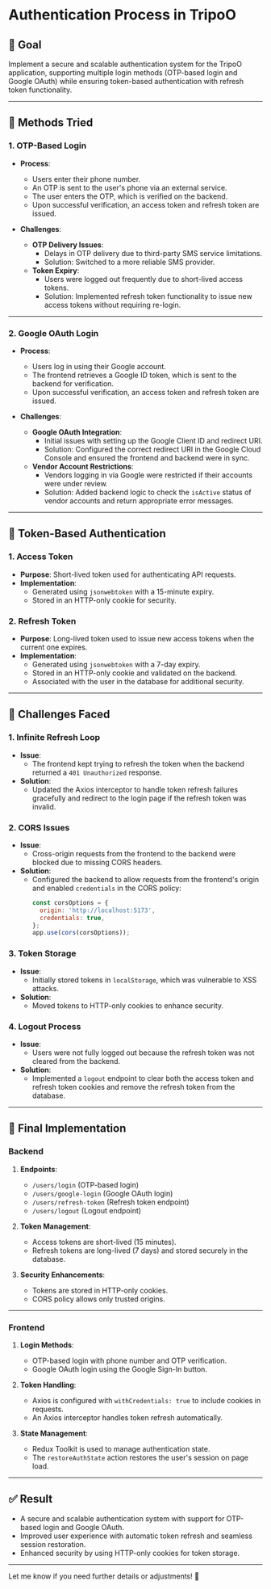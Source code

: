 # Authentication Process in TripoO

## 🥅 Goal
Implement a secure and scalable authentication system for the TripoO application, supporting multiple login methods (OTP-based login and Google OAuth) while ensuring token-based authentication with refresh token functionality.

---

## 🧰 Methods Tried

### 1. **OTP-Based Login**
- **Process**:
  - Users enter their phone number.
  - An OTP is sent to the user's phone via an external service.
  - The user enters the OTP, which is verified on the backend.
  - Upon successful verification, an access token and refresh token are issued.

- **Challenges**:
  - **OTP Delivery Issues**:
    - Delays in OTP delivery due to third-party SMS service limitations.
    - Solution: Switched to a more reliable SMS provider.
  - **Token Expiry**:
    - Users were logged out frequently due to short-lived access tokens.
    - Solution: Implemented refresh token functionality to issue new access tokens without requiring re-login.

---

### 2. **Google OAuth Login**
- **Process**:
  - Users log in using their Google account.
  - The frontend retrieves a Google ID token, which is sent to the backend for verification.
  - Upon successful verification, an access token and refresh token are issued.

- **Challenges**:
  - **Google OAuth Integration**:
    - Initial issues with setting up the Google Client ID and redirect URI.
    - Solution: Configured the correct redirect URI in the Google Cloud Console and ensured the frontend and backend were in sync.
  - **Vendor Account Restrictions**:
    - Vendors logging in via Google were restricted if their accounts were under review.
    - Solution: Added backend logic to check the `isActive` status of vendor accounts and return appropriate error messages.

---

## 🔐 Token-Based Authentication

### 1. **Access Token**
- **Purpose**: Short-lived token used for authenticating API requests.
- **Implementation**:
  - Generated using `jsonwebtoken` with a 15-minute expiry.
  - Stored in an HTTP-only cookie for security.

### 2. **Refresh Token**
- **Purpose**: Long-lived token used to issue new access tokens when the current one expires.
- **Implementation**:
  - Generated using `jsonwebtoken` with a 7-day expiry.
  - Stored in an HTTP-only cookie and validated on the backend.
  - Associated with the user in the database for additional security.

---

## 🧱 Challenges Faced

### 1. **Infinite Refresh Loop**
- **Issue**:
  - The frontend kept trying to refresh the token when the backend returned a `401 Unauthorized` response.
- **Solution**:
  - Updated the Axios interceptor to handle token refresh failures gracefully and redirect to the login page if the refresh token was invalid.

### 2. **CORS Issues**
- **Issue**:
  - Cross-origin requests from the frontend to the backend were blocked due to missing CORS headers.
- **Solution**:
  - Configured the backend to allow requests from the frontend's origin and enabled `credentials` in the CORS policy:
    ```javascript
    const corsOptions = {
      origin: 'http://localhost:5173',
      credentials: true,
    };
    app.use(cors(corsOptions));
    ```

### 3. **Token Storage**
- **Issue**:
  - Initially stored tokens in `localStorage`, which was vulnerable to XSS attacks.
- **Solution**:
  - Moved tokens to HTTP-only cookies to enhance security.

### 4. **Logout Process**
- **Issue**:
  - Users were not fully logged out because the refresh token was not cleared from the backend.
- **Solution**:
  - Implemented a `logout` endpoint to clear both the access token and refresh token cookies and remove the refresh token from the database.

---

## 🔧 Final Implementation

### Backend
1. **Endpoints**:
   - `/users/login` (OTP-based login)
   - `/users/google-login` (Google OAuth login)
   - `/users/refresh-token` (Refresh token endpoint)
   - `/users/logout` (Logout endpoint)

2. **Token Management**:
   - Access tokens are short-lived (15 minutes).
   - Refresh tokens are long-lived (7 days) and stored securely in the database.

3. **Security Enhancements**:
   - Tokens are stored in HTTP-only cookies.
   - CORS policy allows only trusted origins.

---

### Frontend
1. **Login Methods**:
   - OTP-based login with phone number and OTP verification.
   - Google OAuth login using the Google Sign-In button.

2. **Token Handling**:
   - Axios is configured with `withCredentials: true` to include cookies in requests.
   - An Axios interceptor handles token refresh automatically.

3. **State Management**:
   - Redux Toolkit is used to manage authentication state.
   - The `restoreAuthState` action restores the user's session on page load.

---

## ✅ Result
- A secure and scalable authentication system with support for OTP-based login and Google OAuth.
- Improved user experience with automatic token refresh and seamless session restoration.
- Enhanced security by using HTTP-only cookies for token storage.

---

Let me know if you need further details or adjustments! 🚀